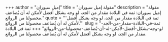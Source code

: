+++
author = "إميل سيوران"
title = "مقولة إميل سيوران"
description = "مقولة إميل سيوران: ثمة في البلادة مقدار من الجد، لو وجه بشكل أفضل لأمكن له أن يُضاعف محصولنا من الروائع."
quote = '''ثمة في البلادة مقدار من الجد، لو وجه بشكل أفضل لأمكن له أن يُضاعف محصولنا من الروائع.'''
slug = "ثمة-في-البلادة-مقدار-من-الجد-لو-وجه-بشكل-أفضل-لأمكن-له-أن-يُضاعف-محصولنا-من-الروائع"
+++
ثمة في البلادة مقدار من الجد، لو وجه بشكل أفضل لأمكن له أن يُضاعف محصولنا من الروائع.
